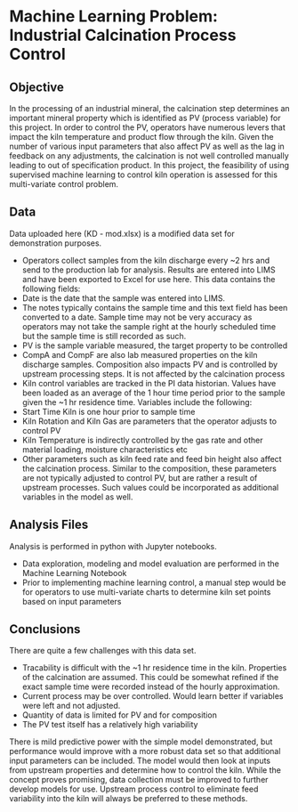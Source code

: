 # Machine Learning Problem: Industrial Calcination Process Control
## Objective
In the processing of an industrial mineral, the calcination step determines an important mineral property which is identified as PV (process variable) for this project. In order to control the PV, operators have numerous levers that impact the kiln temperature and product flow through the kiln. Given the number of various input parameters that also affect PV as well as the lag in feedback on any adjustments, the calcination is not well controlled manually leading to out of specification product. In this project, the feasibility of using supervised machine learning to control kiln operation is assessed for this multi-variate control problem. 

## Data
Data uploaded here (KD - mod.xlsx) is a modified data set for demonstration purposes. 

 * Operators collect samples from the kiln discharge every ~2 hrs and send to the production lab for analysis. Results are entered into LIMS and have been exported to Excel for use here. This data contains the following fields:
  * Date is the date that the sample was entered into LIMS. 
  * The notes typically contains the sample time and this text field has been converted to a date. Sample time may not be very accuracy as operators may not take the sample right at the hourly scheduled time but the sample time is still recorded as such.
  * PV is the sample variable measured, the target property to be controlled
  * CompA and CompF are also lab measured properties on the kiln discharge samples. Composition also impacts PV and is controlled by upstream processing steps. It is not affected by the calcination process
 * Kiln control variables are tracked in the PI data historian. Values have been loaded as an average of the 1 hour time period prior to the sample given the ~1 hr residence time. Variables include the following:
  * Start Time Kiln is one hour prior to sample time
  * Kiln Rotation and Kiln Gas are parameters that the operator adjusts to control PV
  * Kiln Temperature is indirectly controlled by the gas rate and other material loading, moisture characteristics etc
  * Other parameters such as kiln feed rate and feed bin height also affect the calcination process. Similar to the composition, these parameters are not typically adjusted to control PV, but are rather a result of upstream processes. Such values could be incorporated as additional variables in the model as well.  

## Analysis Files
Analysis is performed in python with Jupyter notebooks. 
* Data exploration, modeling and model evaluation are performed in the Machine Learning Notebook
* Prior to implementing machine learning control, a manual step would be for operators to use multi-variate charts to determine kiln set points based on input parameters

## Conclusions
There are quite a few challenges with this data set. 
* Tracability is difficult with the ~1 hr residence time in the kiln. Properties of the calcination are assumed. This could be somewhat refined if the exact sample time were recorded instead of the hourly approximation. 
* Current process may be over controlled. Would learn better if variables were left and not adjusted. 
* Quantity of data is limited for PV and for composition
* The PV test itself has a relatively high variability

There is mild predictive power with the simple model demonstrated, but performance would improve with a more robust data set so that additional input parameters can be included. The model would then look at inputs from upstream properties and determine how to control the kiln. While the concept proves promising, data collection must be improved to further develop models for use. 
Upstream process control to eliminate feed variability into the kiln will always be preferred to these methods. 

